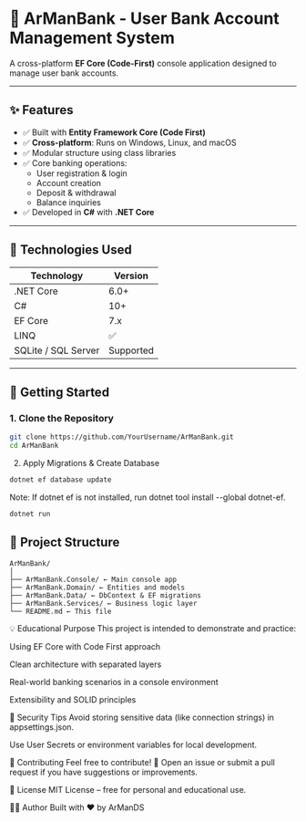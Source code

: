 # 🏦 ArManBank - User Bank Account Management System

A cross-platform **EF Core (Code-First)** console application designed to manage user bank accounts.

---

## ✨ Features

- ✅ Built with **Entity Framework Core (Code First)**
- ✅ **Cross-platform**: Runs on Windows, Linux, and macOS
- ✅ Modular structure using class libraries
- ✅ Core banking operations:
  - User registration & login
  - Account creation
  - Deposit & withdrawal
  - Balance inquiries
- ✅ Developed in **C#** with **.NET Core**

---

## 🔧 Technologies Used

| Technology    | Version |
|---------------|---------|
| .NET Core      | 6.0+    |
| C#             | 10+     |
| EF Core        | 7.x     |
| LINQ           | ✅       |
| SQLite / SQL Server | Supported |

---

## 🚀 Getting Started

### 1. Clone the Repository

```bash
git clone https://github.com/YourUsername/ArManBank.git
cd ArManBank
```
2. Apply Migrations & Create Database
```bash
dotnet ef database update
```
Note: If dotnet ef is not installed, run dotnet tool install --global dotnet-ef.
```bash
dotnet run
```
## 📁 Project Structure
```
ArManBank/
│
├── ArManBank.Console/ ← Main console app
├── ArManBank.Domain/ ← Entities and models
├── ArManBank.Data/ ← DbContext & EF migrations
├── ArManBank.Services/ ← Business logic layer
└── README.md ← This file
```

💡 Educational Purpose
This project is intended to demonstrate and practice:

Using EF Core with Code First approach

Clean architecture with separated layers

Real-world banking scenarios in a console environment

Extensibility and SOLID principles

🔐 Security Tips
Avoid storing sensitive data (like connection strings) in appsettings.json.

Use User Secrets or environment variables for local development.

🧩 Contributing
Feel free to contribute! 🌱
Open an issue or submit a pull request if you have suggestions or improvements.

📄 License
MIT License – free for personal and educational use.

👨‍💻 Author
Built with ❤️ by ArManDS
